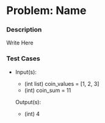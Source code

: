# Problem: Name

### Description
Write Here

### Test Cases
* Input(s):
    - (int list) coin_values = [1, 2, 3]
    - (int) coin_sum = 11

  Output(s):
    - (int) 4
